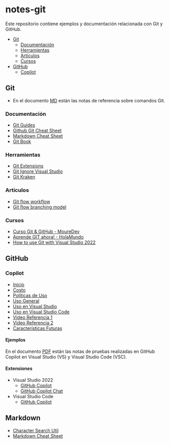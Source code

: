 # notes-git

Este repositorio contiene ejemplos y documentación relacionada con Git y GitHub.

- [Git](#git)
  - [Documentación](#documentación)
  - [Herramientas](#herramientas)
  - [Artículos](#artículos)
  - [Cursos](#cursos)
- [GitHub](#github)
  - [Copilot](#copilot)

## Git

- En el documento [MD](https://github.com/luiscasalas16/notes-git/blob/main/notes-git.md) están las notas de referencia sobre comandos Git.

### Documentación

- [Git Guides](https://github.com/git-guides)
- [Github Git Cheat Sheet](https://training.github.com/downloads/github-git-cheat-sheet)
- [Markdown Cheat Sheet](https://www.markdownguide.org/cheat-sheet)
- [Git Book](https://goalkicker.com/GitBook)

### Herramientas

- [Git Extensions](https://gitextensions.github.io/)
- [Git Ignore Visual Studio](https://github.com/github/gitignore/blob/main/VisualStudio.gitignore)
- [Git Kraken](https://www.gitkraken.com/git-client)

### Artículos

- [Git flow workflow](https://www.gitkraken.com/learn/git/git-flow)
- [Git flow branching model](https://nvie.com/posts/a-successful-git-branching-model)

### Cursos

- [Curso Git & GitHub - MoureDev](https://github.com/mouredev/hello-git)
- [Aprende GIT ahora! - HolaMundo](https://www.youtube.com/watch?v=VdGzPZ31ts8)
- [How to use Git with Visual Studio 2022](https://www.youtube.com/watch?v=8zSVvTQXSIc)

## GitHub

### Copilot

- [Inicio](https://docs.github.com/en/copilot/quickstart)
- [Costo](https://github.com/features/copilot/plans)
- [Políticas de Uso](https://resources.github.com/copilot-trust-center/)
- [Uso General](https://docs.github.com/en/copilot)
- [Uso en Visual Studio](https://learn.microsoft.com/en-us/visualstudio/ide/ai-assisted-development-visual-studio)
- [Uso en Visual Studio Code](https://code.visualstudio.com/docs/editor/github-copilot)
- [Video Referencia 1](https://www.youtube.com/watch?v=aN9srN3huG0)
- [Video Referencia 2](https://www.youtube.com/watch?v=jsHAyBmFZlo)
- [Características Futuras](https://githubnext.com/)

#### Ejemplos

En el documento [PDF](notes-github-copilot.pdf) están las notas de pruebas realizadas en GitHub Copilot en Visual Studio (VS) y Visual Studio Code (VSC).

#### Extensiones

- Visual Studio 2022
  - [GitHub Copilot](https://marketplace.visualstudio.com/items?itemName=GitHub.copilotvs)
  - [GitHub Copilot Chat](https://marketplace.visualstudio.com/items?itemName=VisualStudioExptTeam.VSGitHubCopilot)
- Visual Studio Code
  - [GitHub Copilot](https://marketplace.visualstudio.com/items?itemName=GitHub.copilot)

## Markdown

- [Character Search Util](https://www.amp-what.com/unicode/search/check)
- [Markdown Cheat Sheet](https://www.markdownguide.org/cheat-sheet)
